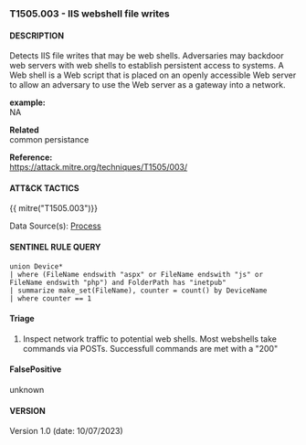 ### T1505.003 - IIS webshell file writes  
  


####  DESCRIPTION  
Detects IIS file writes that may be web shells. Adversaries may backdoor web servers with web shells to establish persistent access to systems. A Web shell is a Web script that is placed on an openly accessible Web server to allow an adversary to use the Web server as a gateway into a network.   

**example:**  
NA      



**Related**  
common persistance          


**Reference:**  
https://attack.mitre.org/techniques/T1505/003/    


####  ATT&CK TACTICS  
{{ mitre("T1505.003")}}   

Data Source(s): [Process](https://attack.mitre.org/datasources/DS0009/)    


#### SENTINEL RULE QUERY   

~~~
union Device*
| where (FileName endswith "aspx" or FileName endswith "js" or FileName endswith "php") and FolderPath has "inetpub"
| summarize make_set(FileName), counter = count() by DeviceName
| where counter == 1    
~~~


#### Triage  

1. Inspect network traffic to potential web shells. Most webshells take commands via POSTs. Successfull commands are met with a "200"  


#### FalsePositive  

unknown    


#### VERSION  
Version 1.0 (date: 10/07/2023)  
